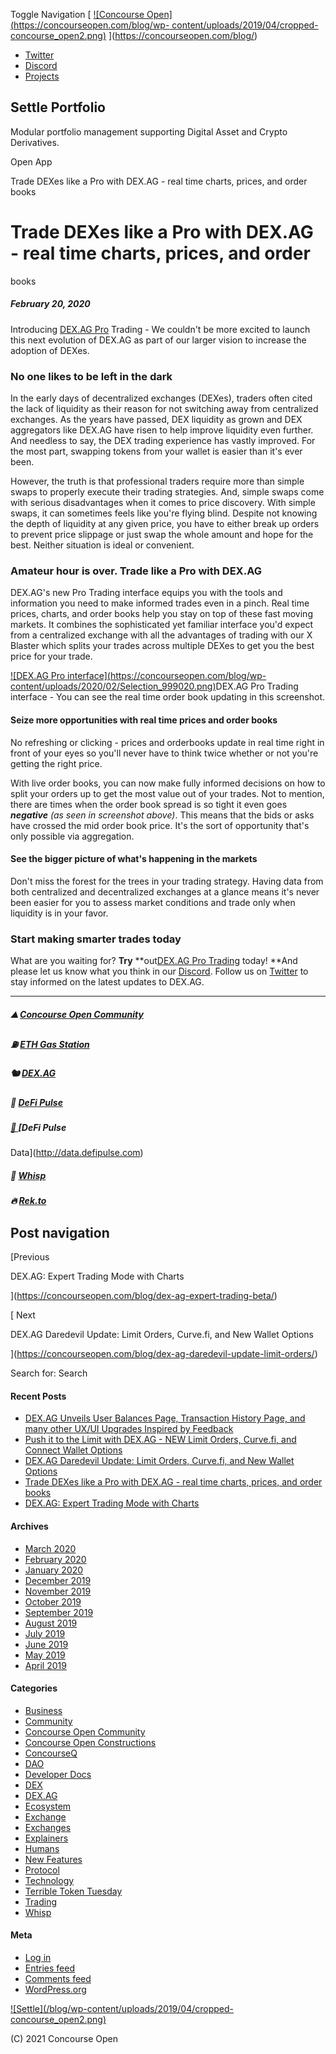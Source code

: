 Toggle Navigation [ [![Concourse Open](https://concourseopen.com/blog/wp-
content/uploads/2019/04/cropped-
concourse_open2.png)](https://concourseopen.com/blog/)
](https://concourseopen.com/blog/)

  * [Twitter](https://twitter.com/ConcourseOpen "Twitter")
  * [Discord](https://discord.gg/mzDxADE "Discord")
  * [Projects](https://concourseopen.com "Projects")

## Settle Portfolio

Modular portfolio management supporting Digital Asset and Crypto Derivatives.

Open App

Trade DEXes like a Pro with DEX.AG - real time charts, prices, and order books

# Trade DEXes like a Pro with DEX.AG - real time charts, prices, and order
books

##### February 20, 2020

Introducing [DEX.AG Pro](https://dex.ag/pro) Trading - We couldn't be more
excited to launch this next evolution of DEX.AG as part of our larger vision
to increase the adoption of DEXes.

### No one likes to be left in the dark

In the early days of decentralized exchanges (DEXes), traders often cited the
lack of liquidity as their reason for not switching away from centralized
exchanges. As the years have passed, DEX liquidity as grown and DEX
aggregators like DEX.AG have risen to help improve liquidity even further. And
needless to say, the DEX trading experience has vastly improved. For the most
part, swapping tokens from your wallet is easier than it's ever been.

However, the truth is that professional traders require more than simple swaps
to properly execute their trading strategies. And, simple swaps come with
serious disadvantages when it comes to price discovery. With simple swaps, it
can sometimes feels like you're flying blind. Despite not knowing the depth of
liquidity at any given price, you have to either break up orders to prevent
price slippage or just swap the whole amount and hope for the best. Neither
situation is ideal or convenient.

### Amateur hour is over. Trade like a Pro with DEX.AG

DEX.AG's new Pro Trading interface equips you with the tools and information
you need to make informed trades even in a pinch. Real time prices, charts,
and order books help you stay on top of these fast moving markets. It combines
the sophisticated yet familiar interface you'd expect from a centralized
exchange with all the advantages of trading with our X Blaster which splits
your trades across multiple DEXes to get you the best price for your trade.

[![DEX.AG Pro interface](https://concourseopen.com/blog/wp-
content/uploads/2020/02/Selection_999020.png)](https://dex.ag/pro)DEX.AG Pro
Trading interface - You can see the real time order book updating in this
screenshot.

#### Seize more opportunities with real time prices and order books

No refreshing or clicking - prices and orderbooks update in real time right in
front of your eyes so you'll never have to think twice whether or not you're
getting the right price.

With live order books, you can now make fully informed decisions on how to
split your orders up to get the most value out of your trades. Not to mention,
there are times when the order book spread is so tight it even goes
**_negative_** _(as seen in screenshot above)_. This means that the bids or
asks have crossed the mid order book price. It's the sort of opportunity
that's only possible via aggregation.

#### See the bigger picture of what's happening in the markets

Don't miss the forest for the trees in your trading strategy. Having data from
both centralized and decentralized exchanges at a glance means it's never been
easier for you to assess market conditions and trade only when liquidity is in
your favor.

### Start making smarter trades today

What are you waiting for? **Try** **out[DEX.AG Pro
Trading](https://dex.ag/pro) today! **And please let us know what you think in
our [Discord](https://discord.gg/vSATe24). Follow us on
[Twitter](https://twitter.com/DEXAG_TokenWire) to stay informed on the latest
updates to DEX.AG.

* * *

##### ⛰ [Concourse Open Community​](https://concourseopen.com/)

##### ⛽ [ETH Gas Station](https://ethgasstation.info/)

##### 🐿 [DEX.AG](https://dex.ag/)

##### 🍇 [DeFi Pulse](https://defipulse.com/)

##### [🎣 ](http://data.concourseopen.com)[DeFi Pulse
Data](http://data.defipulse.com)

##### 💸 [Whisp](https://whisp.money/)

##### 🔥 [Rek.to](https://rek.to/)

## Post navigation

[Previous

DEX.AG: Expert Trading Mode with Charts

](https://concourseopen.com/blog/dex-ag-expert-trading-beta/)

[ Next

DEX.AG Daredevil Update: Limit Orders, Curve.fi, and New Wallet Options

](https://concourseopen.com/blog/dex-ag-daredevil-update-limit-orders/)

Search for: Search

#### Recent Posts

  * [DEX.AG Unveils User Balances Page, Transaction History Page, and many other UX/UI Upgrades Inspired by Feedback](https://concourseopen.com/blog/dex-ag-ui-upgrades-balances-history/)
  * [Push it to the Limit with DEX.AG - NEW Limit Orders, Curve.fi, and Connect Wallet Options](https://concourseopen.com/blog/dex-ag-limit-orders/)
  * [DEX.AG Daredevil Update: Limit Orders, Curve.fi, and New Wallet Options](https://concourseopen.com/blog/dex-ag-daredevil-update-limit-orders/)
  * [Trade DEXes like a Pro with DEX.AG - real time charts, prices, and order books](https://concourseopen.com/blog/dex-ag-pro-trading/)
  * [DEX.AG: Expert Trading Mode with Charts](https://concourseopen.com/blog/dex-ag-expert-trading-beta/)

#### Archives

  * [March 2020](https://concourseopen.com/blog/2020/03/)
  * [February 2020](https://concourseopen.com/blog/2020/02/)
  * [January 2020](https://concourseopen.com/blog/2020/01/)
  * [December 2019](https://concourseopen.com/blog/2019/12/)
  * [November 2019](https://concourseopen.com/blog/2019/11/)
  * [October 2019](https://concourseopen.com/blog/2019/10/)
  * [September 2019](https://concourseopen.com/blog/2019/09/)
  * [August 2019](https://concourseopen.com/blog/2019/08/)
  * [July 2019](https://concourseopen.com/blog/2019/07/)
  * [June 2019](https://concourseopen.com/blog/2019/06/)
  * [May 2019](https://concourseopen.com/blog/2019/05/)
  * [April 2019](https://concourseopen.com/blog/2019/04/)

#### Categories

  * [Business](https://concourseopen.com/blog/category/business/)
  * [Community](https://concourseopen.com/blog/category/community/)
  * [Concourse Open Community](https://concourseopen.com/blog/category/concourse-open-community/)
  * [Concourse Open Constructions](https://concourseopen.com/blog/category/concourse-open-constructions/)
  * [ConcourseQ](https://concourseopen.com/blog/category/concourseq/)
  * [DAO](https://concourseopen.com/blog/category/dao/)
  * [Developer Docs](https://concourseopen.com/blog/category/developer-docs/)
  * [DEX](https://concourseopen.com/blog/category/dex/)
  * [DEX.AG](https://concourseopen.com/blog/category/dex-ag/)
  * [Ecosystem](https://concourseopen.com/blog/category/ecosystem/)
  * [Exchange](https://concourseopen.com/blog/category/exchange/)
  * [Exchanges](https://concourseopen.com/blog/category/exchanges/)
  * [Explainers](https://concourseopen.com/blog/category/explainers/)
  * [Humans](https://concourseopen.com/blog/category/humans/)
  * [New Features](https://concourseopen.com/blog/category/new-features/)
  * [Protocol](https://concourseopen.com/blog/category/protocol/)
  * [Technology](https://concourseopen.com/blog/category/technology/)
  * [Terrible Token Tuesday](https://concourseopen.com/blog/category/terrible-token-tuesday/)
  * [Trading](https://concourseopen.com/blog/category/trading/)
  * [Whisp](https://concourseopen.com/blog/category/whisp/)

#### Meta

  * [Log in](https://concourseopen.com/blog/wp-login.php)
  * [Entries feed](https://concourseopen.com/blog/feed/)
  * [Comments feed](https://concourseopen.com/blog/comments/feed/)
  * [WordPress.org](https://wordpress.org/)

[![Settle](/blog/wp-content/uploads/2019/04/cropped-
concourse_open2.png)](https://concourseopen.com)

(C) 2021 Concourse Open

